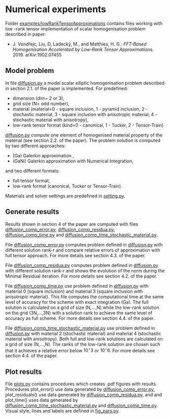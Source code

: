 Numerical experiments 
========
Folder [examples/lowRankTensorApproximations](#examples/lowRankTensorApproximations) contains files working with low -rank tensor implementation of scalar homogenisation problem described in paper:

 - J. Vondřejc, Liu, D, Ladecký, M., and Matthies, H. G.: *FFT-Based Homogenisation Accelerated by Low-Rank Tensor Approximations.* 2019. arXiv:1902.07455

## Model problem
In file [diffusion.py](#diffusion.py) a model scalar elliptic homogenisation problem described in section 2.1. of the paper is implemented.
For predefined:

 - dimension (dim= 2 or 3),
 - grid size (N= odd number),
 - material (material=0 - square inclusion, 1 - pyramid inclusion, 2 - stochastic material, 3 - square inclusion with anisotropic material,
         4 - stochastic material with anisotropy),
 - low-rank tensor format (kind=0 - canonical, 1 - Tucker, 2 - Tensor-Train)
  
 [diffusion.py](#diffusion.py) compute one element of homogenised material property of the material (see section 2.2. of the paper).
 The problem solution is computed by two different approaches: 
  
   - (Ga) Galerkin approximation ,
   - (GaNi) Galerkin approximation with Numerical Integration,
 
  and two different formats:
  
   - full tensor format,
   - low-rank format (canonical, Tucker or Tensor-Train).

Materials and solver settings are predefined in [setting.py](#setting.py).

## Generate results

Results shown in section 4 of the paper are computed with files [diffusion_comp_error.py](#diffusion_comp_error.py),
 [diffusion_comp_residua.py](#diffusion_compresidua.py), [diffusion_comp_time.py](#diffusion_comp_time.py) and [diffusion_comp_time_stochastic_material.py](#diffusion_comp_time_stochastic_material.py).

File [diffusion_comp_error.py](#diffusion_comp_error.py) computes problem defined
in [diffusion.py](#diffusion.py) with different solution rank-r and compare relative errors of approximation with full tensor approach. For more details see section 4.3. of the paper.

File [diffusion_comp_residua.py](#diffusion_compresidua.py) computes problem defined
in [diffusion.py](#diffusion.py) with different solution rank-r and shows the evolution of the norm during the Minimal Residual iteration. For more details see section 4.2. of the paper.

File [diffusion_comp_time.py](#diffusion_comp_time.py) use problem defined in [diffusion.py](#diffusion.py)
 with material 0 (square inclusion) and material 3 (square inclusion with anisotropic material).
This file computes the computational time at the same level of accuracy for the scheme with exact integration (Ga).
 The full solution is calculated on a grid of size (N,...,N) while the low-rank solution on the grid (3N,...,3N)
  with a solution rank to achieve the same level of accuracy as full scheme. For more details see section 4.4. of the paper.

File [diffusion_comp_time_stochastic_material.py](#diffusion_comp_time_stochastic_material.py) use problem defined
 in [diffusion.py](#diffusion.py) with material 2
 (stochastic material) and material 4 (stochastic material with anisotropy).
Both full and low-rank solutions are calculated on a grid of size (N,...,N). The ranks of the low-rank solution are
  chosen such that it achieves a relative error below $10^-3$ or $10^−6$. For more details see section 4.4. of the paper.

## Plot results

File [plots.py](#plots.py) contains procedures which creates .pdf figures with results.
Procedures plot_error() use data generated by [diffusion_comp_error.py](#diffusion_comp_error.py), plot_residuals() use data generated by [diffusion_comp_residua.py](#diffusion_comp_residua.py), and
 and plot_time() uses data generated by [diffusion_comp_time_stochastic_material.py](#diffusion_comp_time.py) and [diffusion_comp_time.py](#diffusion_comp_time_stochastic_material.py).
Visual style, lines and labels are defined in [fig_pars.py](#fig_pars.py).


